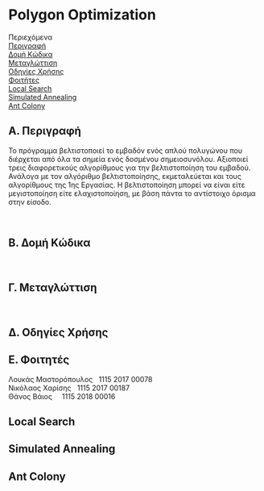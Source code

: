# Polygon Optimization

Περιεχόμενα <br>
[Περιγραφή](#a-περιγραφή)<br>
[Δομή Κώδικα](#β-δομή-κώδικα)<br>
[Μεταγλώττιση](#γ-μεταγλώττιση)<br>
[Οδηγίες Χρήσης](#δ-οδηγίες-χρήσης)<br>
[Φοιτήτες](#ε-φοιτητές)<br>
[Local Search](#local-search)<br>
[Simulated Annealing](#simulated-annealing)<br>
[Ant Colony](#ant-colony)<br>

## A. Περιγραφή
<p>
Το πρόγραμμα βελτιστοποιεί το εμβαδόν ενός απλού πολυγώνου που διέρχεται από όλα τα σημεία ενός δοσμένου σημειοσυνόλου. Αξιοποιεί τρεις διαφορετικούς αλγορίθμους για την βελτιστοποίηση του εμβαδού. Ανάλογα με τον αλγόριθμο βελτιστοποίησης, εκμεταλεύεται και τους αλγορίθμους της 1ης Εργασίας. Η βελτιστοποίηση μπορεί να είναι είτε μεγιστοποίηση είτε ελαχιστοποίηση, με βάση πάντα το αντίστοιχο όρισμα στην είσοδο.
</p>
<br>

## Β. Δομή Κώδικα
<br>

## Γ. Μεταγλώττιση
<br>

## Δ. Οδηγίες Χρήσης

## Ε. Φοιτητές

Λουκάς Μαστορόπουλος &nbsp; 1115 2017 00078 <br>
Νικόλαος Χαρίσης &nbsp; 1115 2017 00187 <br>
Θάνος Βάιος   &nbsp;  &nbsp;  1115 2018 00016 <br>

## Local Search

## Simulated Annealing

## Ant Colony
<br>
